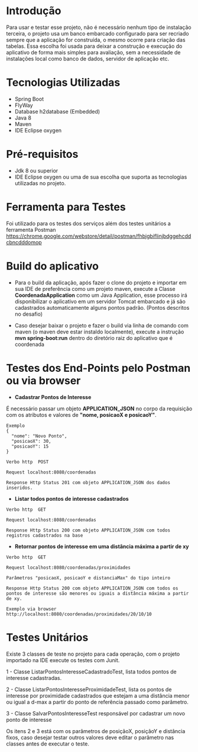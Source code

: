# Introdução

Para usar e testar esse projeto, não é necessário nenhum tipo de instalação terceira, o projeto usa um banco embarcado configurado para ser recriado sempre que a aplicação for construída, o mesmo ocorre para criação das tabelas. Essa escolha foi usada para deixar a construção e execução do aplicativo de forma mais simples para avaliação, sem a necessidade de instalações local como banco de dados, servidor de aplicação etc.

# Tecnologias Utilizadas

* Spring Boot
* FlyWay
* Database h2database (Embedded)
* Java 8
* Maven
* IDE Eclipse oxygen

# Pré-requisitos

* Jdk 8 ou superior
* IDE Eclipse oxygen ou uma de sua escolha que suporta as tecnologias utilizadas no projeto.

# Ferramenta para Testes

Foi utilizado para os testes dos serviços além dos testes unitários a ferramenta Postman https://chrome.google.com/webstore/detail/postman/fhbjgbiflinjbdggehcddcbncdddomop

# Build do aplicativo 
* Para o build da aplicação, após fazer o clone do projeto e importar em sua IDE de preferência como um projeto maven, execute a Classe **CoordenadaApplication** como um Java Application, esse processo irá disponibilizar o aplicativo em um servidor Tomcat embarcado e já são cadastrados automaticamente alguns pontos padrão. (Pontos descritos no desafio) 

* Caso desejar baixar o projeto e fazer o build via linha de comando com maven (o maven deve estar instaldo localmente), execute a instrução **mvn spring-boot:run** dentro do diretório raiz do aplicativo que é coordenada

# Testes dos End-Points pelo Postman ou via browser

* **Cadastrar Pontos de Interesse**

É necessário passar um objeto **APPLICATION_JSON** no corpo da requisição com os atributos e valores de **"nome, posicaoX e posicaoY"**.

```
Exemplo
{
  "nome": "Novo Ponto",
  "posicaoX": 30,
  "posicaoY": 15
}
```

```
Verbo http  POST

Request localhost:8080/coordenadas

Response Http Status 201 com objeto APPLICATION_JSON dos dados inseridos.
```

* **Listar todos pontos de interesse cadastrados**

```
Verbo http  GET

Request localhost:8080/coordenadas

Response Http Status 200 com objeto APPLICATION_JSON com todos registros cadastrados na base
```
* **Retornar pontos de interesse em uma distância máxima a partir de xy** 

```
Verbo http  GET

Request localhost:8080/coordenadas/proximidades

Parâmetros "posicaoX, posicaoY e distanciaMax" do tipo inteiro

Response Http Status 200 com objeto APPLICATION_JSON com todos os pontos de interesse são menores ou iguais a distância máxima a partir de xy.
```
```
Exemplo via browser http://localhost:8080/coordenadas/proximidades/20/10/10
```
# Testes Unitários

Existe 3 classes de teste no projeto para cada operação, com o projeto importado na IDE execute os testes com Junit.

1 - Classe ListarPontosInteresseCadastradoTest, lista todos pontos de interesse cadastradas.

2 - Classe ListarPontosInteresseProximidadeTest, lista os pontos de interesse por proximidade cadastrados que estejam a uma distância menor ou igual a d-max a partir do ponto de referência passado como parâmetro.

3 - Classe SalvarPontosInteresseTest responsável por cadastrar um novo ponto de interesse

Os itens 2 e 3 está com os parâmetros de posiçãoX, posiçãoY e distância fixos, caso desejar testar outros valores deve editar o parâmetro nas classes antes de executar o teste.
